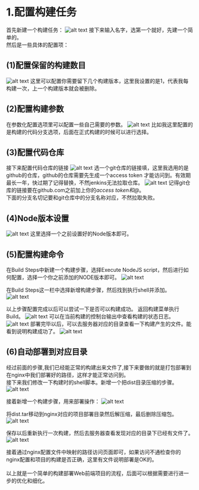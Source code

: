 # 1.配置构建任务
首先新建一个构建任务：
![alt text](./doc-images-5/image.png)
接下来输入名字，选第一个就好，先建一个简单的。<br>
然后是一些具体的配置项：
## (1)配置保留的构建数目
![alt text](./doc-images-5/image-1.png)
这里可以配置你需要留下几个构建版本，这里我设置的是1，代表我每构建一次，上一个构建版本就会被删除。
## (2)配置构建参数
在参数化配置选项里可以配置一些自己需要的参数。
![alt text](./doc-images-5/image-2.png)
比如我这里配置的是构建的代码分支选项，后面在正式构建的时候可以进行选择。
## (3)配置代码仓库
接下来配置代码仓库的链接
![alt text](./doc-images-5/image-3.png)
选一个git仓库的链接填，这里我选用的是github的仓库，github的仓库需要先生成一个access token 才能访问到。有效期最长一年，快过期了记得替换，不然jenkins无法拉取仓库。
![alt text](./doc-images-5/image-4.png)
记得git仓库的链接要在github.com之前加上你的<i>access token和@</i>。<br>
下面的分支名切记要和git仓库中的分支名称对应，不然拉取失败。
## (4)Node版本设置
![alt text](./doc-images-5/image-5.png)
这里选择一个之前设置好的Node版本即可。
## (5)配置构建命令
在Build Steps中新建一个构建步骤，选择Execute NodeJS script，然后进行如何配置，选择一个你之前添加的NODE版本即可。
![alt text](./doc-images-5/image-6.png)

在Build Steps这一栏中选择新增构建步骤，然后找到执行shell并添加。
![alt text](./doc-images-5/image-7.png)

以上步骤配置完成以后可以尝试一下是否可以构建成功。
返回构建菜单执行Build。
![alt text](./doc-images-5/image-8.png)
可以在当前构建的控制台输出中查看构建的状态日志。
![alt text](./doc-images-5/image-9.png)
部署完毕以后，可以去服务器对应的目录查看一下构建产生的文件。能看到说明构建成功了。
![alt text](./doc-images-5/image-10.png)

## (6)自动部署到对应目录
经过前面的步骤,我们已经能正常的构建出来文件了,接下来要做的就是打包部署到在nginx中我们部署好的路径，这样才能正常访问到。<br>
接下来我们修改一下构建时的shell脚本。新增一个把dist目录压缩的步骤。
![alt text](./doc-images-5/image-11.png)

接着新增一个构建步骤，用来部署操作：
![alt text](./doc-images-5/image-12.png)

将dist.tar移动到nginx对应的项目部署目录然后解压缩，最后删除压缩包。
![alt text](./doc-images-5/image-13.png)

保存以后重新执行一次构建，然后去服务器查看发现对应的目录下已经有文件了。
![alt text](./doc-images-5/image-14.png)

接着通过nginx配置文件中映射的路径访问页面即可，如果访问不通检查你的nginx配置和项目的构建是否正确，这里有文件说明部署是OK的。<br><br>
以上就是一个简单的构建部署Web前端项目的流程，后面可以根据需要进行进一步的优化和细化。